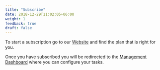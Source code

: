 ```yaml
---
title: "Subscribe"
date: 2018-12-29T11:02:05+06:00
weight: 1
feedback: true
draft: false
---
```


To start a subscription go to our [Website](https://githaxs.com) and find the plan that is right for you.

Once you have subscribed you will be redirected to the [Management Dashboard](https://my.githaxs.com/app/configuration)
where you can configure your tasks.